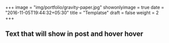 +++
image = "img/portfolio/gravity-paper.jpg"
showonlyimage = true
date = "2016-11-05T19:44:32+05:30"
title = "Templatse"
draft = false
weight = 2
+++

## Text that will show in post and hover hover

<!--more-->

<script src="/js/test1.js"></script>

